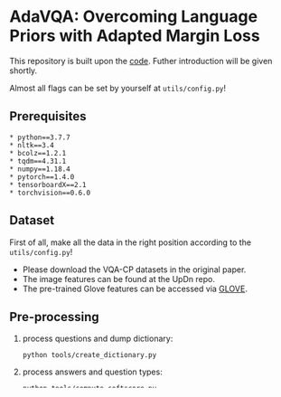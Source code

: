 # AdaVQA: Overcoming Language Priors with Adapted Margin Loss
This repository is built upon the [code](https://github.com/hengyuan-hu/bottom-up-attention-vqa). Futher introduction will be given shortly.

Almost all flags can be set by yourself at `utils/config.py`!

## Prerequisites
    * python==3.7.7
    * nltk==3.4
    * bcolz==1.2.1
    * tqdm==4.31.1
    * numpy==1.18.4
    * pytorch==1.4.0
    * tensorboardX==2.1
    * torchvision==0.6.0
## Dataset
First of all, make all the data in the right position according to the `utils/config.py`!

* Please download the VQA-CP datasets in the original paper.
* The image features can be found at the UpDn repo.
* The pre-trained Glove features can be accessed via [GLOVE](https://nlp.stanford.edu/projects/glove/).


## Pre-processing

1. process questions and dump dictionary:
    ```
    python tools/create_dictionary.py
    ```

2. process answers and question types:

    ```
    python tools/compute_softscore.py
    ```
3. convert image features to h5:
    ```
    python tools/detection_features_converter.py 
    ```
## Model Training
```
python main.py --name test-VQA --gpu 0
```

## Model Evaluation 
```
python main.py --name test-VQA --eval-only
```
## Citation
If you want to use this code, please cite our paper as follows:
```
@Inproceedings{adaVQA,
  author    = {Yangyang Guo, Liqiang Nie, Zhiyong Cheng, Feng Ji, Ji Zhang, Alberto Del Bimbo},
  title     = {AdaVQA: Overcoming Language Priors with Adapted Margin Loss},
  booktitle = {IJCAI},
  year      = {2021},
}
```